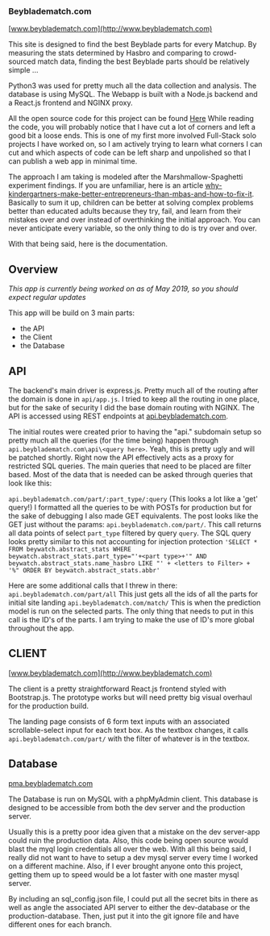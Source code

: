 ### Beybladematch.com
[www.beybladematch.com](http://www.beybladematch.com)

This site is designed to find the best Beyblade parts for every Matchup. By measuring the stats determined by Hasbro and comparing to crowd-sourced match data, finding the best Beyblade parts should be relatively simple ...

Python3 was used for pretty much all the data collection and analysis. The database is using MySQL. The Webapp is built with a Node.js backend and a React.js frontend and NGINX proxy.

All the open source code for this project can be found [Here](https://github.com/ChrisWeldon/beywatch)
While reading the code, you will probably notice that I have cut a lot of corners and left a good bit a loose ends. This is one of my first more involved Full-Stack solo projects I have worked on, so I am actively trying to learn what corners I can cut and which aspects of code can be left sharp and unpolished so that I can publish a web app in minimal time.

The approach I am taking is modeled after the Marshmallow-Spaghetti experiment findings. If you are unfamiliar, here is an article [why-kindergartners-make-better-entrepreneurs-than-mbas-and-how-to-fix-it](https://www.forbes.com/sites/nathanfurr/2011/04/27/why-kindergartners-make-better-entrepreneurs-than-mbas-and-how-to-fix-it/#6de478e41394). Basically to sum it up, children can be better at solving complex problems better than educated adults because they try, fail, and learn from their mistakes over and over instead of overthinking the initial approach. You can never anticipate every variable, so the only thing to do is try over and over.

With that being said, here is the documentation.


## Overview
*This app is currently being worked on as of May 2019, so you should expect regular updates*

This app will be build on 3 main parts:
 - the API
 - the Client
 - the Database

## API

The backend's main driver is express.js. Pretty much all of the routing after the domain is done in `api/app.js`. I tried to keep all the routing in one place, but for the sake of security I did the base domain routing with NGINX.
The API is accessed using REST endpoints at [api.beybladematch.com](http://api.beybladematch.com).

The initial routes were created prior to having the "api." subdomain setup so pretty much all the queries (for the time being) happen through `api.beybladematch.com\api\<query here>`. Yeah, this is pretty ugly and will be patched shortly.
Right now the API effectively acts as a proxy for restricted SQL queries. The main queries that need to be placed are filter based. Most of the data that is needed can be asked through queries that look like this:

`api.beybladematch.com/part/:part_type/:query` (This looks a lot like a 'get' query!) I formatted all the queries to be with POSTs for production but for the sake of debugging I also made GET equivalents. The post looks like the GET just without the params: `api.beybladematch.com/part/`. This call returns all data points of select `part_type` filtered by query `query`. The SQL query looks pretty similar to this not accounting for injection protection `'SELECT * FROM beywatch.abstract_stats WHERE beywatch.abstract_stats.part_type="'+<part type>+'" AND beywatch.abstract_stats.name_hasbro LIKE "' + <letters to Filter> + '%" ORDER BY beywatch.abstract_stats.abbr'`

Here are some additional calls that I threw in there:
`api.beybladematch.com/part/all` This just gets all the ids of all the parts for initial site landing
`api.beybladematch.com/match/` This is when the prediction model is run on the selected parts. The only thing that needs to put in this call is the ID's of the parts. I am trying to make the use of ID's more global throughout the app.

## CLIENT
[www.beybladematch.com](http://www.beybladematch.com)

The client is a pretty straightforward React.js frontend styled with Bootstrap.js. The prototype works but will need pretty big visual overhaul for the production build.

The landing page consists of 6 form text inputs with an associated scrollable-select input for each text box. As the textbox changes, it calls `api.beybladematch.com/part/` with the filter of whatever is in the textbox.

## Database
[pma.beybladematch.com](http://pma.beybladematch.com)

The Database is run on MySQL with a phpMyAdmin client. This database is designed to be accessible from both the dev server and the production server.

Usually this is a pretty poor idea given that a mistake on the dev server-app could ruin the production data. Also, this code being open source would blast the myql login credentials all over the web. With all this being said, I really did not want to have to setup a dev mysql server every time I worked on a different machine. Also, if I ever brought anyone onto this project, getting them up to speed would be a lot faster with one master mysql server.

By including an sql_config.json file, I could put all the secret bits in there as well as angle the associated API server to either the dev-database or the production-database. Then, just put it into the git ignore file and have different ones for each branch.
